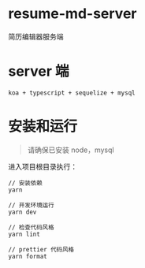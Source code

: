 # resume-md-server
简历编辑器服务端


# server 端

`koa + typescript + sequelize + mysql`

# 安装和运行

> 请确保已安装 node，mysql

进入项目根目录执行：

```shell
// 安装依赖
yarn

// 开发环境运行
yarn dev

// 检查代码风格
yarn lint

// prettier 代码风格
yarn format
```